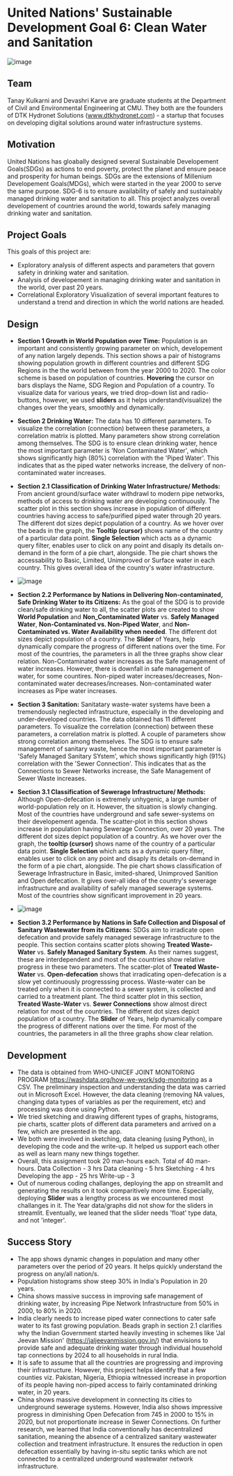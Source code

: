 # United Nations' Sustainable Development Goal 6: Clean Water and Sanitation

![image](https://user-images.githubusercontent.com/98185275/155863655-ae677235-9eee-4ce5-860c-581fa1dbb03b.png)

## Team
Tanay Kulkarni and Devashri Karve are graduate students at the Department of Civil and Environmental Engineering at CMU. They both are the founders of DTK Hydronet Solutions (www.dtkhydronet.com) - a startup that focuses on developing digital solutions around water infrastructure systems.

## Motivation
United Nations has gloabally designed several Sustainable Developement Goals(SDGs) as actions to end poverty, protect the planet and ensure peace and prosperity for human beings. SDGs are the extensions of Millenium Developement Goals(MDGs), which were started in the year 2000 to serve the same purpose. SDG-6 is to ensure availability of safely and sustainably managed drinking water and sanitation to all. This project analyzes overall developement of countries around the world, towards safely managing drinking water and sanitation. 

## Project Goals
This goals of this project are:
- Exploratory analysis of different aspects and parameters that govern safety in drinking water and sanitation.
- Analysis of developement in managing drinking water and sanitation in the world, over past 20 years.
- Correlational Exploratory Visualization of several important features to understand a trend and direction in which the world nations are headed.


## Design

- **Section 1 Growth in World Population over Time:** Population is an important and consistently growing parameter on which, developement of any nation largely depends. This section shows a pair of histograms showing population growth in different countries and different SDG Regions in the the world between from the year 2000 to 2020. The color scheme is based on population of countries. **Hovering** the cursor on bars displays the Name, SDG Region and Population of a country. To visualize data for various years, we tried drop-down list and radio-buttons, however, we used **sliders** as it helps understand(visualize) the changes over the years, smoothly and dynamically.

 
- **Section 2 Drinking Water:** The data has 10 different parameters. To visualize the correlation (connection) between these parameters, a correlation matrix is plotted. Many parameters show strong correlation among themselves. The SDG is to ensure clean drinking water, hence the most important parameter is 'Non Contaminated Water', which shows significantly high (80%) correlation with the 'Piped Water'. This indicates that as the piped water networks increase, the delivery of non-contaminated water increases. 


- **Section 2.1 Classification of Drinking Water Infrastructure/ Methods:** From ancient ground/surface water withdrawl to modern pipe networks, methods of access to drinking water are developing continuously. The scatter plot in this section shows increase in population of different countries having access to safe/purified piped water through 20 years. The different dot sizes depict population of a country. As we hover over the beads in the graph, the **Tooltip (cursor)** shows name of the country of a particular data point. **Single Selection** which acts as a dynamic query filter, enables user to click on any point and disaply its details on-demand in the form of a pie chart, alongside. The pie chart shows the accessability to Basic, Limited, Unimproved or Surface water in each country. This gives overall idea of the country's water infrastructure. 
- ![image](https://user-images.githubusercontent.com/98185275/156105796-54e44a8d-a499-47d5-b0ff-a46bad405a4c.png)

- **Section 2.2 Performance by Nations in Delivering Non-contaminated, Safe Drinking Water to its Citizens:** As the goal of the SDG is to provide clean/safe drinking water to all, the scatter plots are created to show **World Population** and **Non_Contaminated Water** vs. **Safely Managed Water**, **Non-Contaminated vs. Non-Piped Water**, and **Non-Contaminated vs. Water Availability when needed**. The different dot sizes depict population of a country. The **Slider** of Years, help dynamically compare the progress of different nations over the time. For most of the countries, the parameters in all the three graphs show clear relation. Non-Contaminated water increases as the Safe management of water increases. However, there is downfall in safe management of water, for some countires. Non-piped water increases/decreases, Non-contaminated water decreases/increases. Non-contaminated water increases as Pipe water increases.

- **Section 3 Sanitation:** Sanitatary waste-water systems have been a tremendously neglected infrastructure, especially in the developing and under-developed countries. The data obtained has 11 different parameters. To visualize the correlation (connection) between these parameters, a correlation matrix is plotted. A couple of parameters show strong correlation among themselves. The SDG is to ensure safe management of sanitary waste, hence the most important parameter is 'Safely Managed Sanitary SYstem', which shows significantly high (91%) correlation with the 'Sewer Connection'. This indicates that as the Connections to Sewer Networks increase, the Safe Management of Sewer Waste increases.

- **Section 3.1 Classification of Sewerage Infrastructure/ Methods:** Although Open-defecation is extremely unhygenic, a large number of world-population rely on it. However, the situation is slowly changing. Most of the countries have underground and safe sewer-systems on their developement agenda. The scatter-plot in this section shows increase in population having Sewerage Connection, over 20 years. The different dot sizes depict population of a country. As we hover over the graph, the **tooltip (cursor)** shows name of the country of a particular data point. **Single Selection** which acts as a dynamic query filter, enables user to click on any point and disaply its details on-demand in the form of a pie chart, alongside. The pie chart shows classification of Sewerage Infrastructure in Basic, imited-shared, Unimproved Sanition and Open defecation. It gives over-all idea of the country's sewerage infrastructure and availability of safely managed sewerage systems. Most of the countries show significant improvement in 20 years.
- ![image](https://user-images.githubusercontent.com/98185275/156108059-c444f574-0209-4013-8271-ddaa78eeb092.png)


- **Section 3.2 Performance by Nations in Safe Collection and Disposal of Sanitary Wastewater from its Citizens:** SDGs aim to irradicate open defecation and provide safely managed sewerage infrastructure to the people. This section contains scatter plots showing **Treated Waste-Water** vs. **Safely Managed Sanitary System**. As their names suggest, these are interdependent and most of the countries show relative progress in these two parameters. The scatter-plot of **Treated Waste-Water** vs. **Open-defecation** shows that irradicating open-defecation is a slow yet continuously progresssing process. Waste-water can be treated only when it is connected to a sewer system, is collected and carried to a treatment plant. The third scatter plot in this section, **Treated Waste-Water** vs. **Sewer Connections** show almost direct relation for most of the countries. The different dot sizes depict population of a country. The **Slider** of Years, help dynamically compare the progress of different nations over the time. For most of the countries, the parameters in all the three graphs show clear relation.

## Development

- The data is obtained from WHO-UNICEF JOINT MONITORING PROGRAM https://washdata.org/how-we-work/sdg-monitoring as a CSV. The preliminary inspection and understanding the data was carried out in Microsoft Excel. However, the data cleaning (removing NA values, changing data types of variables as per the requirement, etc) and processing was done using Python. 
- We tried sketching and drawing different types of graphs, histograms, pie charts, scatter plots of different data parameters and arrived on a few, which are presented in the app. 
- We both were involved in sketching, data cleaning (using Python), in developing the code and the write-up. It helped us support each other as well as learn many new things together. 
- Overall, this assignment took 20 man-hours each. Total of 40 man-hours.
  Data Collection - 3 hrs
  Data cleaning - 5 hrs
  Sketching - 4 hrs
  Developing the app - 25 hrs
  Write-up - 3
- Out of numerous coding challanges, deploying the app on streamlit and generating the results on it took comparitively more time. Especially, deploying **Slider** was a lengthy process as we encountered most challanges in it. The Year data/graphs did not show for the sliders in streamlit. Eventually, we leaned that the slider needs 'float' type data, and not 'integer'.

## Success Story

- The app shows dynamic changes in population and many other parameters over the period of 20 years. It helps quickly understand the progress on any/all nation/s. 
- Population histograms show steep 30% in India's Population in 20 years.
- China shows massive success in improving safe management of drinking water, by increasing Pipe Network Infrastructure from 50% in 2000, to 80% in 2020.
- India clearly needs to increase piped water connections to cater safe water to its fast growing population. Beads graph in section 2.1 clarifies why the Indian Government started heavily investing in schemes like 'Jal Jeevan Mission' (https://jaljeevanmission.gov.in/) that envisions to provide safe and adequate drinking water through individual household tap connections by 2024 to all households in rural India.
- It is safe to assume that all the countries are progressing and improving their infrastructure. However, this project helps identify that a few counties viz. Pakistan, Nigeria, Ethiopia witnessed increase in proportion of its people having non-piped access to fairly contaminated drinking water, in 20 years.
- China shows massive development in connecting its cities to underground sewerage systems. However, India also shows impressive progress in diminishing Open Defecation from 745 in 2000 to 15% in 2020, but not proportionate increase in Sewer Connections. On further research, we learned that India conventionally has decentralized sanitation, meaning the absence of a centralized sanitary wastewater collection and treatment infrastructure. It ensures the reduction in open defecation essentially by having in-situ septic tanks which are not connected to a centralized underground wastewater network infrastructure. 


